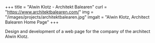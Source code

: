 +++
title = "Alwin Klotz - Architekt Balearen"
curl = "https://www.architektbalearen.com/"
img = "/images/projects/architektbalearen.jpg"
imgalt = "Alwin Klotz, Architect Balearen Home Page"
+++

Design and development of a web page for the company of the architect Alwin Klotz.